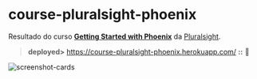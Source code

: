 # course-pluralsight-phoenix

Resultado do curso **[Getting Started with Phoenix](https://app.pluralsight.com/library/courses/phoenix-getting-started)** da [Pluralsight](https://pluralsight.com).

> **deployed>** <https://course-pluralsight-phoenix.herokuapp.com/> **::** :rocket:

![screenshot-cards](../../raw/master/rsvp.png)

